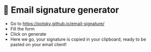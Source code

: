 # 💌 Email signature generator

- Go to <https://potsky.github.io/email-signature/>
- Fill the form
- Click on generate
- Here we go, your signature is copied in your clipboard, ready to be pasted on your email client!


